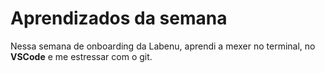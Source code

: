 # Aprendizados da semana

Nessa semana de onboarding da Labenu, aprendi a mexer no terminal, 
no **VSCode** e me estressar com o git.